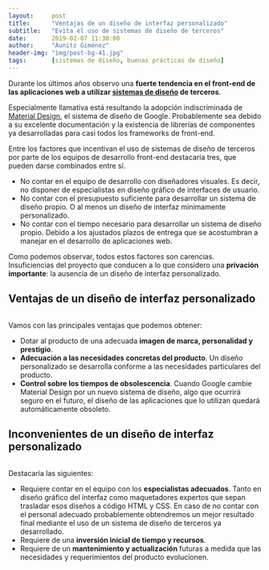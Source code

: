```yaml
---
layout:     post
title:      "Ventajas de un diseño de interfaz personalizado"
subtitle:   "Evita el uso de sistemas de diseño de terceros"
date:       2019-02-07 11:30:00
author:     "Aunitz Giménez"
header-img: "img/post-bg-41.jpg"
tags:       [sistemas de diseño, buenas prácticas de diseño]
---
```


<p>Durante los últimos años observo una <strong>fuerte tendencia en el front-end de las aplicaciones web a utilizar <a href="https://uxdesign.cc/everything-you-need-to-know-about-design-systems-54b109851969" target="_blank" rel="noopener noreferrer">sistemas de diseño</a> de terceros</strong>.</p>

<p>Especialmente llamativa está resultando la adopción indiscriminada de <a href="https://material.io/" target="_blank" rel="noopener noreferrer">Material Design</a>, el sistema de diseño de Google. Probablemente sea debido a su excelente documentación y la existencia de librerías de componentes ya desarrolladas para casi todos los frameworks de front-end.</p>

<p>Entre los factores que incentivan el uso de sistemas de diseño de terceros por parte de los equipos de desarrollo front-end destacaría tres, que pueden darse combinados entre sí.</p>

<ul>
	<li>No contar en el equipo de desarrollo con diseñadores visuales. Es decir, no disponer de especialistas en diseño gráfico de interfaces de usuario.</li>
	<li>No contar con el presupuesto suficiente para desarrollar un sistema de diseño propio. O al menos un diseño de interfaz mínimamente personalizado.</li>
	<li>No contar con el tiempo necesario para desarrollar un sistema de diseño propio. Debido a los ajustados plazos de entrega que se acostumbran a manejar en el desarrollo de aplicaciones web.</li>
</ul>

<p>Como podemos observar, todos estos factores son carencias. Insuficiencias del proyecto que conducen a lo que considero una <strong>privación importante</strong>: la ausencia de un diseño de interfaz personalizado.</p>

<h2>Ventajas de un diseño de interfaz personalizado</h2>

<p><img src="{{ site.baseurl }}/img/ventajas-diseno-interfaz-personalizado-1.jpg" alt=""></p>

<p>Vamos con las principales ventajas que podemos obtener:</p>

<ul>
	<li>Dotar al producto de una adecuada <strong>imagen de marca, personalidad y prestigio</strong>.</li>
	<li><strong>Adecuación a las necesidades concretas del producto</strong>. Un diseño personalizado se desarrolla conforme a las necesidades particulares del producto.</li>
	<li><strong>Control sobre los tiempos de obsolescencia</strong>. Cuando Google cambie Material Design por un nuevo sistema de diseño, algo que ocurrirá seguro en el futuro, el diseño de las aplicaciones que lo utilizan quedará automáticamente obsoleto.</li>
</ul>

<h2>Inconvenientes de un diseño de interfaz personalizado</h2>

<p><img src="{{ site.baseurl }}/img/ventajas-diseno-interfaz-personalizado-2.jpg" alt=""></p>

<p>Destacaría las siguientes:</p>

<ul>
	<li>Requiere contar en el equipo con los <strong>especialistas adecuados</strong>. Tanto en diseño gráfico del interfaz como maquetadores expertos que sepan trasladar esos diseños a código HTML y CSS. En caso de no contar con el personal adecuado probablemente obtendremos un mejor resultado final mediante el uso de un sistema de diseño de terceros ya desarrollado.</li>
	<li>Requiere de una <strong>inversión inicial de tiempo y recursos</strong>.</li>
	<li>Requiere de un <strong>mantenimiento y actualización</strong> futuras a medida que las necesidades y requerimientos del producto evolucionen.</li>
</ul>

